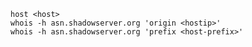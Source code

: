    host <host>
    whois -h asn.shadowserver.org 'origin <hostip>'
    whois -h asn.shadowserver.org 'prefix <host-prefix>'
